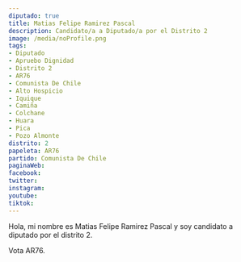 ```yaml
---
diputado: true
title: Matias Felipe Ramirez Pascal
description: Candidato/a a Diputado/a por el Distrito 2
image: /media/noProfile.png
tags:
- Diputado
- Apruebo Dignidad
- Distrito 2
- AR76
- Comunista De Chile
- Alto Hospicio
- Iquique
- Camiña
- Colchane
- Huara
- Pica
- Pozo Almonte
distrito: 2
papeleta: AR76
partido: Comunista De Chile
paginaWeb:
facebook:
twitter:
instagram:
youtube:
tiktok:
---
```

Hola, mi nombre es Matias Felipe Ramirez Pascal y soy candidato a diputado por el distrito 2.

Vota AR76.
